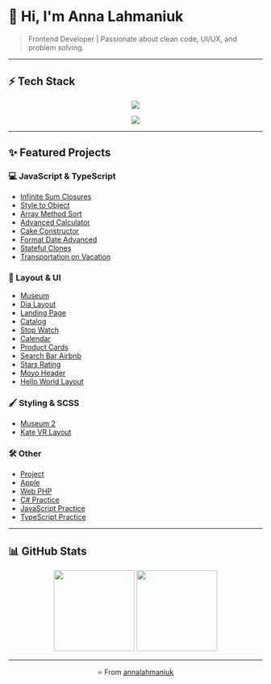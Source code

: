 # 👋 Hi, I'm Anna Lahmaniuk

> Frontend Developer | Passionate about clean code, UI/UX, and problem solving.

---

## ⚡ Tech Stack
<p align="center">
  <img src="https://skillicons.dev/icons?i=html,css,js,ts,react,nodejs,cpp,cs" />
</p>
<p align="center">
  <img src="https://img.shields.io/badge/Algorithms%20on%20Graphs-444?style=for-the-badge&logo=graphql&logoColor=white" />
</p>

---

## ✨ Featured Projects

### 💻 JavaScript & TypeScript
- [Infinite Sum Closures](https://github.com/annalahmaniuk/js_task-inifinite-sum-closures)
- [Style to Object](https://github.com/annalahmaniuk/js_style-to-object)
- [Array Method Sort](https://github.com/annalahmaniuk/js_array-method-sort)
- [Advanced Calculator](https://github.com/annalahmaniuk/js_advanced_calculator)
- [Cake Constructor](https://github.com/annalahmaniuk/cake)
- [Format Date Advanced](https://github.com/annalahmaniuk/js_format_date_advanced)
- [Stateful Clones](https://github.com/annalahmaniuk/js_stateful-clones)
- [Transportation on Vacation](https://github.com/annalahmaniuk/js_task-transportation-on-vacation)

### 🎨 Layout & UI
- [Museum](https://github.com/annalahmaniuk/Museum)
- [Dia Layout](https://github.com/annalahmaniuk/layout_dia)
- [Landing Page](https://github.com/annalahmaniuk/layout_landing-page)
- [Catalog](https://github.com/annalahmaniuk/layout_catalog)
- [Stop Watch](https://github.com/annalahmaniuk/layout_stop-watch)
- [Calendar](https://github.com/annalahmaniuk/layout_calendar)
- [Product Cards](https://github.com/annalahmaniuk/layout_product-cards)
- [Search Bar Airbnb](https://github.com/annalahmaniuk/layout_search-bar-airbnb)
- [Stars Rating](https://github.com/annalahmaniuk/layout_stars)
- [Moyo Header](https://github.com/annalahmaniuk/layout_moyo-header)
- [Hello World Layout](https://github.com/annalahmaniuk/layout_hello-world)

### 🖌 Styling & SCSS
- [Museum 2](https://github.com/annalahmaniuk/Museum_2)
- [Kate VR Layout](https://github.com/annalahmaniuk/layout_KateVR)

### 🛠 Other
- [Project](https://github.com/annalahmaniuk/project)
- [Apple](https://github.com/annalahmaniuk/apple)
- [Web PHP](https://github.com/annalahmaniuk/web)
- [C# Practice](https://github.com/annalahmaniuk/Cs)
- [JavaScript Practice](https://github.com/annalahmaniuk/JavaScript)
- [TypeScript Practice](https://github.com/annalahmaniuk/typescript)

---

## 📊 GitHub Stats
<p align="center">
  <img src="https://github-readme-stats.vercel.app/api?username=annalahmaniuk&show_icons=true&theme=tokyonight" height="160" />
  <img src="https://github-readme-stats.vercel.app/api/top-langs/?username=annalahmaniuk&layout=compact&theme=tokyonight" height="160" />
</p>

---

<p align="center">⭐️ From <a href="https://github.com/annalahmaniuk">annalahmaniuk</a></p>
